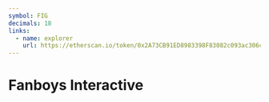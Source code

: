 ```yaml
---
symbol: FIG
decimals: 18
links:
  - name: explorer
    url: https://etherscan.io/token/0x2A73CB91ED8983398F83082c093ac306cac209FF
---
```


# Fanboys Interactive
